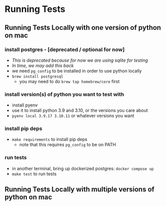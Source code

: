 # Running Tests

## Running Tests Locally with one version of python on mac

### install postgres - [deprecated / optional for now]
* _This is deprecated because for now we are using sqlite for testing_
* _In time, we may add this back_
* we need `pg_config` to be installed in order to use python locally
* `brew install postgresql`
  * you may need to do `brew tap homebrew/core` first

### install version(s) of python you want to test with 
* install pyenv
* use it to install python 3.9 and 3.10, or the versions you care about
* `pyenv local 3.9.17 3.10.11` or whatever versions you want

### install pip deps
* `make requirements` to install pip deps
  * note that this requires `pg_config` to be on PATH

### run tests
* in another terminal, bring up dockerized postgres: `docker compose up`
* `make test` to run tests

## Running Tests Locally with multiple versions of python on mac

